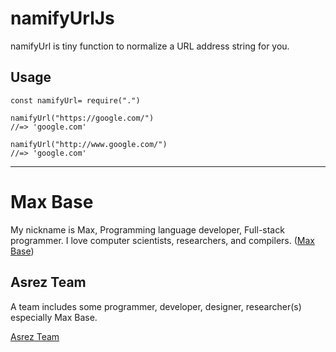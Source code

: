 # namifyUrlJs

namifyUrl is tiny function to normalize a URL address string for you.

## Usage

```
const namifyUrl= require(".")

namifyUrl("https://google.com/")
//=> 'google.com'

namifyUrl("http://www.google.com/")
//=> 'google.com'
```

---------

# Max Base

My nickname is Max, Programming language developer, Full-stack programmer. I love computer scientists, researchers, and compilers. ([Max Base](https://maxbase.org/))

## Asrez Team

A team includes some programmer, developer, designer, researcher(s) especially Max Base.

[Asrez Team](https://www.asrez.com/)
